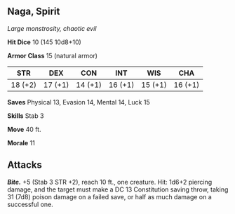 ## Naga, Spirit

*Large monstrosity, chaotic evil*

**Hit Dice** 10 (145 10d8+10)

**Armor Class** 15 (natural armor)

| STR     | DEX     | CON     | INT     | WIS     | CHA     |
|---------|---------|---------|---------|---------|---------|
| 18 (+2) | 17 (+1) | 14 (+1) | 16 (+1) | 15 (+1) | 16 (+1) |

**Saves** Physical 13, Evasion 14, Mental 14, Luck 15

**Skills** Stab 3

**Move** 40 ft.

**Morale** 11

## Attacks

***Bite.*** +5 (Stab 3 STR +2), reach 10 ft., one creature. Hit: 1d6+2 piercing damage, and the target must make a DC 13 Constitution saving throw, taking 31 (7d8) poison damage on a failed save, or half as much damage on a successful one.

